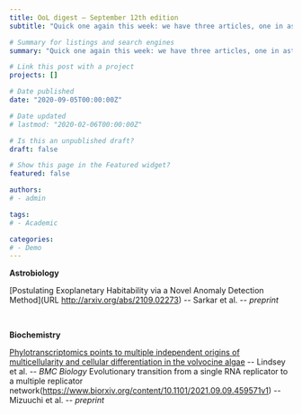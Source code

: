```yaml
---
title: OoL digest — September 12th edition
subtitle: "Quick one again this week: we have three articles, one in astrobiology and two in biology. The first one by Sarkar proposes a classification algorithm for planetary habitability from the point of view that Earth could be an anomaly. The second one, from Lindsey, is a phylotranscriptomics assessment of the volvocine algae suggesting multiple origins to cellular differenciation. Finally, we also have a preprint by Mizuuchi that examines the complexification of a RNA lineage into developing regulatory networks. Happy reading!"

# Summary for listings and search engines
summary: "Quick one again this week: we have three articles, one in astrobiology and two in biology. The first one by Sarkar proposes a classification algorithm for planetary habitability from the point of view that Earth could be an anomaly. The second one, from Lindsey, is a phylotranscriptomics assessment of the volvocine algae suggesting multiple origins to cellular differenciation. Finally, we also have a preprint by Mizuuchi that examines the complexification of a RNA lineage into developing regulatory networks. Happy reading!"

# Link this post with a project
projects: []

# Date published
date: "2020-09-05T00:00:00Z"

# Date updated
# lastmod: "2020-02-06T00:00:00Z"

# Is this an unpublished draft?
draft: false

# Show this page in the Featured widget?
featured: false

authors:
# - admin

tags:
# - Academic

categories:
# - Demo
---
```


**Astrobiology**

[Postulating Exoplanetary Habitability via a Novel Anomaly Detection Method](URL http://arxiv.org/abs/2109.02273) -- Sarkar et al. -- *preprint*

<br>

**Biochemistry**

[Phylotranscriptomics points to multiple independent origins of multicellularity and cellular differentiation in the volvocine algae](https://doi.org/10.1186/s12915-021-01087-0) -- Lindsey et al. -- *BMC Biology*
Evolutionary transition from a single RNA replicator to a multiple replicator network(https://www.biorxiv.org/content/10.1101/2021.09.09.459571v1) -- Mizuuchi et al. -- *preprint*
